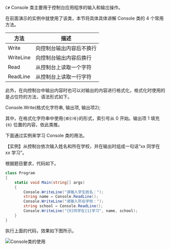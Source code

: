 `C#` Console 类主要用于控制台应用程序的输入和输岀操作。

在前面演示的实例中就使用了该类，本节将具体具体讲解 Console 类的 4 个常用方法。

| 方法      | 描述                     |
| --------- | ------------------------ |
| Write     | 向控制台输出内容后不换行 |
| WriteLine | 向控制台输出内容后换行   |
| Read      | 从控制台上读取一个字符   |
| ReadLine  | 从控制台上读取一行字符   |

此外，在向控制台中输出内容时也可以对输出的内容进行格式化，格式化时使用的是占位符的方法，语法形式如下。

Console.Write(格式化字符串, 输出项, 输出项2);

其中，在格式化字符串中使用`{索引号}`的形式，索引号从 0 开始。输出项 1 填充 `{0}` 位置的内容，依此类推。

下面通过实例来学习 Console 类的用法。

【实例】从控制台依次输入姓名和所在学校，并在输出时组成一句话“xx 同学在 xx 学习”。

根据题目要求，代码如下。

```c#
class Program
{
    static void Main(string[] args)
    {
        Console.WriteLine("请输入学生姓名：");
        string name = Console.ReadLine();
        Console.WriteLine("请输入所在学校：");
        string school = Console.ReadLine();
        Console.WriteLine("{0}同学在{1}学习", name, school);
    }
}
```

执行上面的代码，效果如下图所示。

![Console类的使用](assets/4-1Z319103241226.gif)